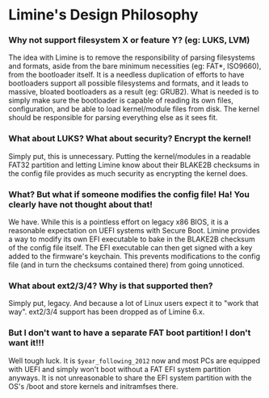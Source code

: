 # Limine's Design Philosophy

### Why not support filesystem X or feature Y? (eg: LUKS, LVM)

The idea with Limine is to remove the responsibility of parsing filesystems and formats, aside from the bare minimum necessities (eg: FAT*, ISO9660),
from the bootloader itself.
It is a needless duplication of efforts to have bootloaders support all possible filesystems and formats, and it leads to massive, bloated
bootloaders as a result (eg: GRUB2).
What is needed is to simply make sure the bootloader is capable of reading its own files, configuration, and be able to load kernel/module files
from disk. The kernel should be responsible for parsing everything else as it sees fit.

### What about LUKS? What about security? Encrypt the kernel!

Simply put, this is unnecessary. Putting the kernel/modules in a readable FAT32 partition and letting Limine know about their BLAKE2B checksums
in the config file provides as much security as encrypting the kernel does.

### What? But what if someone modifies the config file! Ha! You clearly have not thought about that!

We have. While this is a pointless effort on legacy x86 BIOS, it is a reasonable expectation on UEFI systems with Secure Boot. Limine provides a
way to modify its own EFI executable to bake in the BLAKE2B checksum of the config file itself. The EFI executable can then get signed with
a key added to the firmware's keychain. This prevents modifications to the config file (and in turn the checksums contained there)
from going unnoticed.

### What about ext2/3/4? Why is that supported then?

Simply put, legacy. And because a lot of Linux users expect it to "work that way". ext2/3/4 support has been dropped as of Limine 6.x.

### But I don't want to have a separate FAT boot partition! I don't want it!!!

Well tough luck. It is `$year_following_2012` now and most PCs are equipped with UEFI and simply won't boot without a FAT EFI system partition
anyways. It is not unreasonable to share the EFI system partition with the OS's /boot and store kernels and initramfses there.
